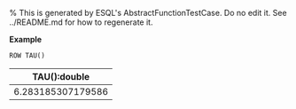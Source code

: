 % This is generated by ESQL's AbstractFunctionTestCase. Do no edit it. See ../README.md for how to regenerate it.

**Example**

```esql
ROW TAU()
```

| TAU():double |
| --- |
| 6.283185307179586 |



